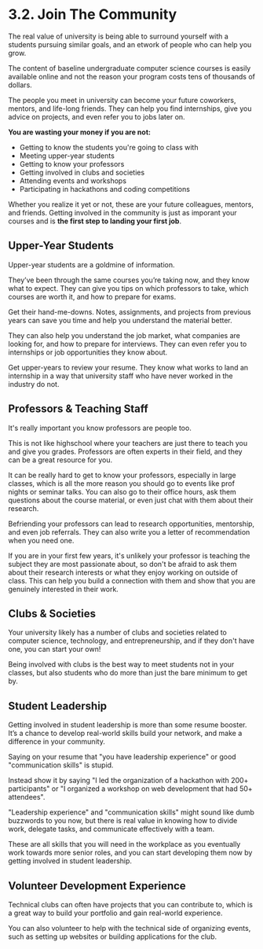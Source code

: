 # 3.2. Join The Community

The real value of university is being able to surround yourself with a students pursuing similar goals, and an etwork of people who can help you grow.

The content of baseline undergraduate computer science courses is easily available online and not the reason your program costs tens of thousands of dollars.

The people you meet in university can become your future coworkers, mentors, and life-long friends. They can help you find internships, give you advice on projects, and even refer you to jobs later on.

**You are wasting your money if you are not:**

- Getting to know the students you're going to class with
- Meeting upper-year students
- Getting to know your professors
- Getting involved in clubs and societies
- Attending events and workshops
- Participating in hackathons and coding competitions

Whether you realize it yet or not, these are your future colleagues, mentors, and friends. Getting involved in the community is just as imporant your courses and is **the first step to landing your first job**.

## Upper-Year Students

Upper-year students are a goldmine of information.

They’ve been through the same courses you’re taking now, and they know what to expect. They can give you tips on which professors to take, which courses are worth it, and how to prepare for exams.

Get their hand-me-downs. Notes, assignments, and projects from previous years can save you time and help you understand the material better.

They can also help you understand the job market, what companies are looking for, and how to prepare for interviews. They can even refer you to internships or job opportunities they know about.

Get upper-years to review your resume. They know what works to land an internship in a way that university staff who have never worked in the industry do not.

## Professors & Teaching Staff

It's really important you know professors are people too.

This is not like highschool where your teachers are just there to teach you and give you grades. Professors are often experts in their field, and they can be a great resource for you.

It can be really hard to get to know your professors, especially in large classes, which is all the more reason you should go to events like prof nights or seminar talks. You can also go to their office hours, ask them questions about the course material, or even just chat with them about their research.

Befriending your professors can lead to research opportunities, mentorship, and even job referrals. They can also write you a letter of recommendation when you need one.

If you are in your first few years, it's unlikely your professor is teaching the subject they are most passionate about, so don't be afraid to ask them about their research interests or what they enjoy working on outside of class. This can help you build a connection with them and show that you are genuinely interested in their work.

## Clubs & Societies

Your university likely has a number of clubs and societies related to computer science, technology, and entrepreneurship, and if they don't have one, you can start your own!

Being involved with clubs is the best way to meet students not in your classes, but also students who do more than just the bare minimum to get by.

## Student Leadership

Getting involved in student leadership is more than some resume booster. It’s a chance to develop real-world skills build your network, and make a difference in your community.

Saying on your resume that "you have leadership experience" or good "communication skills" is stupid.

Instead show it by saying "I led the organization of a hackathon with 200+ participants" or "I organized a workshop on web development that had 50+ attendees".

"Leadership experience" and "communication skills" might sound like dumb buzzwords to you now, but there is real value in knowing how to divide work, delegate tasks, and communicate effectively with a team.

These are all skills that you will need in the workplace as you eventually work towards more senior roles, and you can start developing them now by getting involved in student leadership.

## Volunteer Development Experience

Technical clubs can often have projects that you can contribute to, which is a great way to build your portfolio and gain real-world experience.

You can also volunteer to help with the technical side of organizing events, such as setting up websites or building applications for the club.
